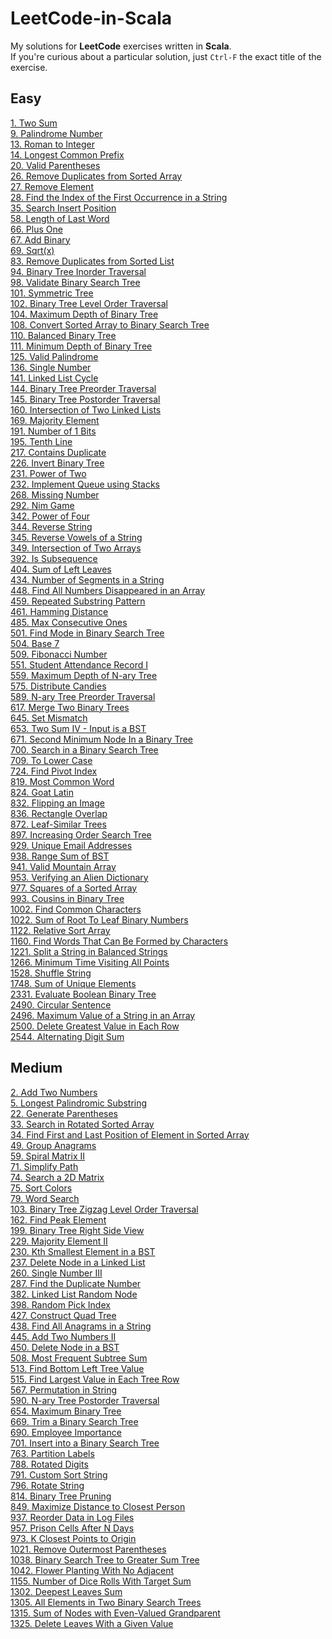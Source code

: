 # LeetCode-in-Scala

My solutions for **LeetCode** exercises written in **Scala**. \
If you're curious about a particular solution, just `Ctrl-F` the exact title of the exercise.

## Easy

[1. Two Sum](src/TwoSum/Solution.scala) \
[9. Palindrome Number](src/IsPalindrome/Solution.scala) \
[13. Roman to Integer](src/RomanToInt/Solution.scala) \
[14. Longest Common Prefix](src/LongestCommonPrefix/Solution.scala) \
[20. Valid Parentheses](src/ValidParanth/Solution.scala) \
[26. Remove Duplicates from Sorted Array](src/RemoveDuplicates/Solution.scala) \
[27. Remove Element](src/RemoveElement/Solution.scala) \
[28. Find the Index of the First Occurrence in a String](src/NeedleHaytstack/Solution.scala) \
[35. Search Insert Position](src/BinarySearch/Solution.scala) \
[58. Length of Last Word](src/LengthOfLastWord/Solution.scala) \
[66. Plus One](src/AddOne/Solution.scala) \
[67. Add Binary](src/AddBinary/Solution.scala) \
[69. Sqrt(x)](src/MySqrt/Solution.scala) \
[83. Remove Duplicates from Sorted List](src/DeleteDuplicates/Solution.scala) \
[94. Binary Tree Inorder Traversal](src/InorderTraversal/Solution.scala) \
[98. Validate Binary Search Tree](src/IsValidBST/Solution.scala) \
[101. Symmetric Tree](src/IsSymmetric/Solution.scala) \
[102. Binary Tree Level Order Traversal](src/LevelOrder/Solution.scala) \
[104. Maximum Depth of Binary Tree](src/MaxDepth/Solution.scala) \
[108. Convert Sorted Array to Binary Search Tree](src/SortedArrayToBST/Solution.scala) \
[110. Balanced Binary Tree](src/IsBalanced/Solution.scala) \
[111. Minimum Depth of Binary Tree](src/MinDepth/Solution.scala) \
[125. Valid Palindrome](src/IsPalindromeString/Solution.scala) \
[136. Single Number](src/SingleNumberI/Solution.scala) \
[141. Linked List Cycle](src/HasCycle/Solution.scala) \
[144. Binary Tree Preorder Traversal](src/PreorderTraversal/Solution.scala) \
[145. Binary Tree Postorder Traversal](src/PostorderTraversal/Solution.scala) \
[160. Intersection of Two Linked Lists](src/GetIntersectionNode/Solution.scala) \
[169. Majority Element](src/MajorityElement/Solution.scala) \
[191. Number of 1 Bits](src/Hamming/Solution.scala) \
[195. Tenth Line](src/TenthLine/solution.sh) \
[217. Contains Duplicate](src/ContainsDuplicates/Solution.scala) \
[226. Invert Binary Tree](src/InvertBT/Solution.scala) \
[231. Power of Two](src/PowerOfTwo/Solution.scala) \
[232. Implement Queue using Stacks](src/MyQueue/MyQueue.scala) \
[268. Missing Number](src/MissingNumber/Solution.scala) \
[292. Nim Game](src/NimGame/Solution.scala) \
[342. Power of Four](src/IsPowerOf4/Solution.scala) \
[344. Reverse String](src/ReverseString/Solution.scala) \
[345. Reverse Vowels of a String](src/ReverseVowel/Solution.scala) \
[349. Intersection of Two Arrays](src/Intersection/Solution.scala) \
[392. Is Subsequence](src/IsSubsequence/Solution.scala) \
[404. Sum of Left Leaves](src/LeftSumBT/Solution.scala) \
[434. Number of Segments in a String](src/CountSegments/Solution.scala) \
[448. Find All Numbers Disappeared in an Array](src/DissapNums/Solution.scala) \
[459. Repeated Substring Pattern](src/RepeatedSubstring/Solution.scala) \
[461. Hamming Distance](src/HammingBinaryDistance/Solution.scala) \
[485. Max Consecutive Ones](src/FindMaxConsecutiveOnes/Solution.scala) \
[501. Find Mode in Binary Search Tree](src/FindMode/Solution.scala) \
[504. Base 7](src/ConvertToBase7/Solution.scala) \
[509. Fibonacci Number](src/Fibo/Solution.scala) \
[551. Student Attendance Record I](src/CheckRecord/Solution.scala) \
[559. Maximum Depth of N-ary Tree](src/NaryMaxDepth/Solution.scala) \
[575. Distribute Candies](src/Candies/Solution.scala) \
[589. N-ary Tree Preorder Traversal](src/NaryTreePreorderTraversal/Solution.scala) \
[617. Merge Two Binary Trees](src/MergeTrees/Solution.scala) \
[645. Set Mismatch](src/FindErrorNums/Solution.scala) \
[653. Two Sum IV - Input is a BST](src/TwoSumBT/Solution.scala) \
[671. Second Minimum Node In a Binary Tree](src/FindSecondMinimumValue/Solution.scala) \
[700. Search in a Binary Search Tree](src/SearchBST/Solution.scala) \
[709. To Lower Case](/src/ToLowerCase/Solution.scala) \
[724. Find Pivot Index](src/PivotIndex/Solution.scala) \
[819. Most Common Word](src/BannedWords/Solution.scala) \
[824. Goat Latin](src/ToGoatLatin/Solution.scala) \
[832. Flipping an Image](src/FlipInvert/Solution.scala) \
[836. Rectangle Overlap](src/RectangleOverlap/Solution.scala) \
[872. Leaf-Similar Trees](src/LeafSimilar/Solution.scala) \
[897. Increasing Order Search Tree](src/IncreasingBST/Solution.scala) \
[929. Unique Email Addresses](src/UniqueEmails/Solution.scala) \
[938. Range Sum of BST](src/RangeSumBST/Solution.scala) \
[941. Valid Mountain Array](src/MountainArray/Solution.scala) \
[953. Verifying an Alien Dictionary](src/AlienLanguage/Solution.scala) \
[977. Squares of a Sorted Array](src/SquareOrder/Solution.scala) \
[993. Cousins in Binary Tree](src/IsCousins/Solution.scala) \
[1002. Find Common Characters](src/CommonLetters/Solution.scala) \
[1022. Sum of Root To Leaf Binary Numbers](src/SumBT/Solution.scala) \
[1122. Relative Sort Array](src/RelativeSort/Solution.scala) \
[1160. Find Words That Can Be Formed by Characters](src/GoodString/Solution.scala) \
[1221. Split a String in Balanced Strings](src/BalancedStrings/Solution.scala) \
[1266. Minimum Time Visiting All Points](src/ShortestPoint/Solution.scala) \
[1528. Shuffle String](src/ShuffleString/Solution.scala) \
[1748. Sum of Unique Elements](src/SumOfUnique/Solution.scala) \
[2331. Evaluate Boolean Binary Tree](src/EvaluateTree/Solution.scala) \
[2490. Circular Sentence](src/IsCircularSentence/Solution.scala) \
[2496. Maximum Value of a String in an Array](src/MaximumValue/Solution.scala) \
[2500. Delete Greatest Value in Each Row](src/DeleteGreatestValue/Solution.scala) \
[2544. Alternating Digit Sum](src/AlternatingDigitSum/Solution.scala)

## Medium

[2. Add Two Numbers](src/AddLists/Solution.scala) \
[5. Longest Palindromic Substring](src/LongestPalindrome/Solution.scala) \
[22. Generate Parentheses](src/GenerateParenthesis/Solution.scala) \
[33. Search in Rotated Sorted Array](src/SearchRotated/Solution.scala) \
[34. Find First and Last Position of Element in Sorted Array](src/FirstAndLast/Solution.scala) \
[49. Group Anagrams](src/Anagrams/Solution.scala) \
[59. Spiral Matrix II](src/Spiral/Solution.scala) \
[71. Simplify Path](src/SimplifyPath/Solution.scala) \
[74. Search a 2D Matrix](src/SearchMatrix/Solution.scala) \
[75. Sort Colors](src/SortColors/Solution.scala) \
[79. Word Search](src/WordSearch/Solution.scala) \
[103. Binary Tree Zigzag Level Order Traversal](src/ZigZagLevelOrder/Solution.scala) \
[162. Find Peak Element](src/Peak/Solution.scala) \
[199. Binary Tree Right Side View](src/RightSideBT/Solution.scala) \
[229. Majority Element II](src/Majority/Solution.scala) \
[230. Kth Smallest Element in a BST](src/KthSmallest/Solution.scala) \
[237. Delete Node in a Linked List](src/DeleteNode/Solution.scala) \
[260. Single Number III](src/SingleNumber/Solution.scala) \
[287. Find the Duplicate Number](src/DuplicateNumber/Solution.scala) \
[382. Linked List Random Node](src/GetRandom/Solution.scala) \
[398. Random Pick Index](src/Pick/Solution.scala) \
[427. Construct Quad Tree](src/ConstructQuadTree/Solution.scala) \
[438. Find All Anagrams in a String](src/FindAnagrams/Solution.scala) \
[445. Add Two Numbers II](src/SumLinkedLists/Solution.scala) \
[450. Delete Node in a BST](src/DeleteNodeBT/Solution.scala) \
[508. Most Frequent Subtree Sum](src/FindFrequentTreeSum/Solution.scala) \
[513. Find Bottom Left Tree Value](src/FindBottomLeftValue/Solution.scala) \
[515. Find Largest Value in Each Tree Row](src/MaxEachLevelBT/Solution.scala) \
[567. Permutation in String](src/CheckInclusion//Solution.scala) \
[590. N-ary Tree Postorder Traversal](src/Postorder/Solution.scala) \
[654. Maximum Binary Tree](src/ConstructMaximumBT/Solution.scala) \
[669. Trim a Binary Search Tree](src/TrimBST/Solution.scala) \
[690. Employee Importance](src/EmployeeImportance/Solution.scala) \
[701. Insert into a Binary Search Tree](src/InsertIntoBST/Solution.scala) \
[763. Partition Labels](src/StringPartition/Solution.scala) \
[788. Rotated Digits](src/RotateDig/Solution.scala) \
[791. Custom Sort String](src/CustomOrder/Solution.scala) \
[796. Rotate String](src/RotateShift/Solution.scala) \
[814. Binary Tree Pruning](src/PruneTree/Solution.scala) \
[849. Maximize Distance to Closest Person](src/MaxSeatDist/Solution.scala) \
[937. Reorder Data in Log Files](src/Logs/Solution.scala) \
[957. Prison Cells After N Days](src/Prison/Solution.scala) \
[973. K Closest Points to Origin](src/ClosestK/Solution.scala) \
[1021. Remove Outermost Parentheses](src/PrimitiveParenth/Solution.scala) \
[1038. Binary Search Tree to Greater Sum Tree](src/BSTtoGST/Solutions.scala) \
[1042. Flower Planting With No Adjacent](src/Garden/Solution.scala) \
[1155. Number of Dice Rolls With Target Sum](src/RollsToTarget/Solution.scala) \
[1302. Deepest Leaves Sum](src/DeepestLeavesSum/Solution.scala) \
[1305. All Elements in Two Binary Search Trees](src/GetAllElements/Solution.scala) \
[1315. Sum of Nodes with Even-Valued Grandparent](src/GrandfatherSum/Solution.scala) \
[1325. Delete Leaves With a Given Value](src/RemoveLeafNodes/Solution.scala)
